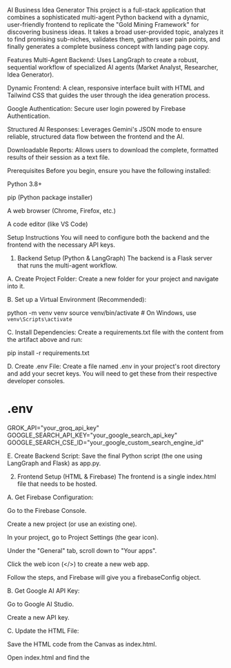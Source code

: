 AI Business Idea Generator
This project is a full-stack application that combines a sophisticated multi-agent Python backend with a dynamic, user-friendly frontend to replicate the "Gold Mining Framework" for discovering business ideas. It takes a broad user-provided topic, analyzes it to find promising sub-niches, validates them, gathers user pain points, and finally generates a complete business concept with landing page copy.

Features
Multi-Agent Backend: Uses LangGraph to create a robust, sequential workflow of specialized AI agents (Market Analyst, Researcher, Idea Generator).

Dynamic Frontend: A clean, responsive interface built with HTML and Tailwind CSS that guides the user through the idea generation process.

Google Authentication: Secure user login powered by Firebase Authentication.

Structured AI Responses: Leverages Gemini's JSON mode to ensure reliable, structured data flow between the frontend and the AI.

Downloadable Reports: Allows users to download the complete, formatted results of their session as a text file.

Prerequisites
Before you begin, ensure you have the following installed:

Python 3.8+

pip (Python package installer)

A web browser (Chrome, Firefox, etc.)

A code editor (like VS Code)

Setup Instructions
You will need to configure both the backend and the frontend with the necessary API keys.

1. Backend Setup (Python & LangGraph)
The backend is a Flask server that runs the multi-agent workflow.

A. Create Project Folder:
Create a new folder for your project and navigate into it.

B. Set up a Virtual Environment (Recommended):

python -m venv venv
source venv/bin/activate  # On Windows, use `venv\Scripts\activate`

C. Install Dependencies:
Create a requirements.txt file with the content from the artifact above and run:

pip install -r requirements.txt

D. Create .env File:
Create a file named .env in your project's root directory and add your secret keys. You will need to get these from their respective developer consoles.

# .env
GROK_API="your_groq_api_key"
GOOGLE_SEARCH_API_KEY="your_google_search_api_key"
GOOGLE_SEARCH_CSE_ID="your_google_custom_search_engine_id"

E. Create Backend Script:
Save the final Python script (the one using LangGraph and Flask) as app.py.

2. Frontend Setup (HTML & Firebase)
The frontend is a single index.html file that needs to be hosted.

A. Get Firebase Configuration:

Go to the Firebase Console.

Create a new project (or use an existing one).

In your project, go to Project Settings (the gear icon).

Under the "General" tab, scroll down to "Your apps".

Click the web icon (</>) to create a new web app.

Follow the steps, and Firebase will give you a firebaseConfig object.

B. Get Google AI API Key:

Go to Google AI Studio.

Create a new API key.

C. Update the HTML File:

Save the HTML code from the Canvas as index.html.

Open index.html and find the <script> section at the bottom.

Replace the placeholder firebaseConfig object with the one you got from your Firebase project.

Replace the placeholder YOUR_GEMINI_API_KEY with your key from Google AI Studio.

Running the Application
Host the Frontend: For the Firebase Google login to work, the index.html file must be served from a web server. The easiest free option is Netlify Drop. Simply drag and drop your configured index.html file onto the page, and it will give you a live URL.

Run the Backend Server (Optional - for backend integration): If you are connecting the frontend to the Python backend, you would run the Flask server from your terminal:

python app.py

Use the App: Open the live URL from your hosting provider (e.g., Netlify) in your browser, log in with Google, and start generating ideas!